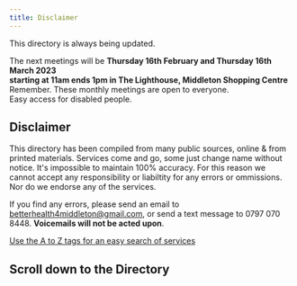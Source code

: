```yaml
---
title: Disclaimer
---
```


This directory is always being updated.

The next meetings will be **Thursday 16th February and Thursday 16th March 2023**  
**starting at 11am ends 1pm in The Lighthouse, Middleton Shopping Centre**  
Remember. These monthly meetings are open to everyone.  
Easy access for disabled people.

## Disclaimer

This directory has been compiled from many public sources, online & from printed materials. Services come and go, some  just change name without notice. It's impossible to  maintain 100% accuracy.  For this reason we cannot accept any responsibility or liabiltity for any errors or ommissions.  Nor do we endorse any of the services.

If you find any errors, please send an email to [betterhealth4middleton@gmail.com](mailto:betterhealth4middleton@gmail.com), or send a  text message to 0797 070 8448. **Voicemails will not be acted upon**.

<a href="/tags" class="button">Use the A to Z tags for an easy search of services</a>

## Scroll down to the Directory  
